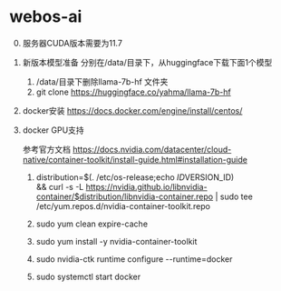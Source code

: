 # webos-ai
0. 服务器CUDA版本需要为11.7

1. 新版本模型准备
分别在/data/目录下，从huggingface下载下面1个模型
   1. /data/目录下删除llama-7b-hf 文件夹
   2. git clone https://huggingface.co/yahma/llama-7b-hf 

[//]: # (   2. git clone https://huggingface.co/chainyo/alpaca-lora-7b)

[//]: # ()
[//]: # (   3.  git clone https://huggingface.co/sentence-transformers/all-mpnet-base-v2)


2. docker安装 
https://docs.docker.com/engine/install/centos/

3. docker GPU支持

   参考官方文档 https://docs.nvidia.com/datacenter/cloud-native/container-toolkit/install-guide.html#installation-guide

   1. distribution=$(. /etc/os-release;echo $ID$VERSION_ID) \
   && curl -s -L https://nvidia.github.io/libnvidia-container/$distribution/libnvidia-container.repo | sudo tee /etc/yum.repos.d/nvidia-container-toolkit.repo

   2. sudo yum clean expire-cache

   3. sudo yum install -y nvidia-container-toolkit

   4. sudo nvidia-ctk runtime configure --runtime=docker

   5. sudo systemctl start docker